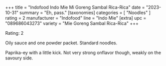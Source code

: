 +++
title = "Indofood Indo Mie Mi Goreng Sambal Rica-Rica"
date = "2023-10-31"
summary = "Eh, pass."
[taxonomies]
categories = [ "Noodles" ]
rating = 2
manufacturer = "Indofood"
line = "Indo Mie"
[extra]
upc = "089686043273"
variety = "Mie Goreng Sambal Rica-Rica"
+++

Rating: 2

Oily sauce and one powder packet.
Standard noodles.

Paprika-ey with a little kick.
Not very strong onflavor though, weakly on the savoury side.
